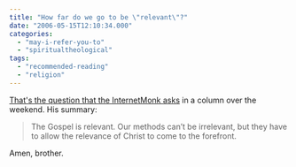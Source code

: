 ```yaml
---
title: "How far do we go to be \"relevant\"?"
date: "2006-05-15T12:10:34.000"
categories: 
  - "may-i-refer-you-to"
  - "spiritualtheological"
tags: 
  - "recommended-reading"
  - "religion"
---
```


[That's the question that the InternetMonk asks](http://www.internetmonk.com/archive/how-much-is-too-much) in a column over the weekend. His summary:

> The Gospel is relevant. Our methods can’t be irrelevant, but they have to allow the relevance of Christ to come to the forefront.

Amen, brother.
